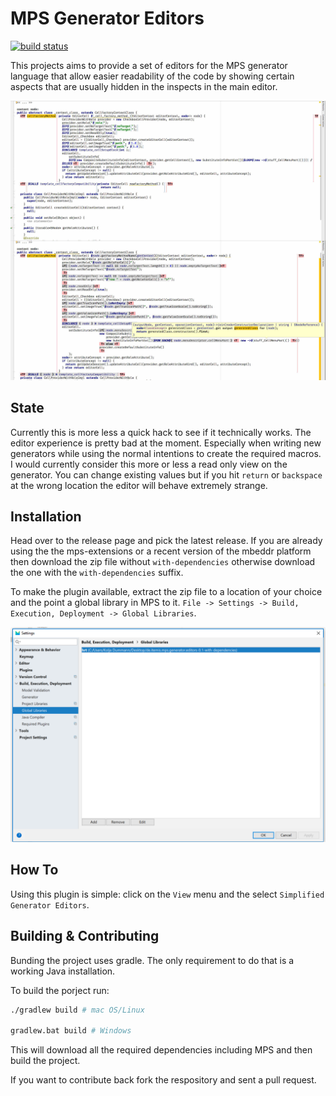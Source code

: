 # MPS Generator Editors

[![build status](https://gitlab.com/coolya/mps-generator-editors/badges/master/pipeline.svg)](https://gitlab.com/coolya/mps-generator-editors/commits/master)

This projects aims to provide a set of editors for the MPS generator language that allow easier readability of the code
by showing certain aspects that are usually hidden in the inspects in the main editor.

![comparison](docs/generator_comparison.jpg)

## State

Currently this is more less a quick hack to see if it technically works. The editor experience is pretty bad at the
moment. Especially when writing new generators while using the normal intentions to create the required macros. I would
currently consider this more or less a read only view on the generator. You can change existing values but if you hit
`return` or `backspace` at the wrong location the editor will behave extremely strange.

## Installation

Head over to the release page and pick the latest release. If you are already using the the mps-extensions or a recent
version of the mbeddr platform then download the zip file without `with-dependencies` otherwise download the one with
the `with-dependencies` suffix.

To make the plugin available, extract the zip file to a location of your choice and the point a global library in MPS to
it. `File -> Settings -> Build, Execution, Deployment -> Global Libraries`.

![global lib](docs/global_lib.png)

## How To

Using this plugin is simple: click on the `View` menu and the select `Simplified Generator Editors`.

## Building & Contributing

Bunding the project uses gradle. The only requirement to do that is a working Java installation.

To build the porject run:

``` bash
./gradlew build # mac OS/Linux

gradlew.bat build # Windows
```

This will download all the required dependencies including MPS and then build the project.

If you want to contribute back fork the respository and sent a pull request.